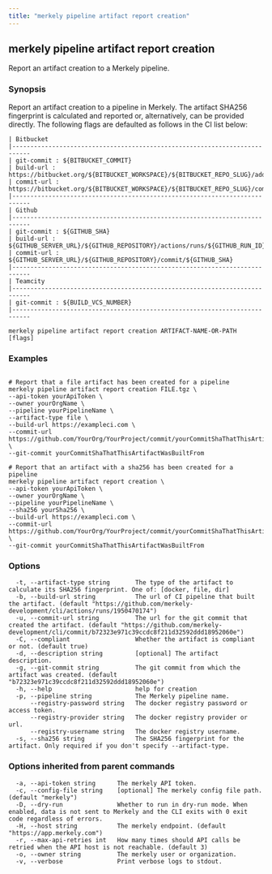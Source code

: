 ```yaml
---
title: "merkely pipeline artifact report creation"
---
```


## merkely pipeline artifact report creation

Report an artifact creation to a Merkely pipeline. 

### Synopsis


   Report an artifact creation to a pipeline in Merkely. 
   The artifact SHA256 fingerprint is calculated and reported 
   or, alternatively, can be provided directly. 
   The following flags are defaulted as follows in the CI list below:

   
	| Bitbucket 
	|---------------------------------------------------------------------------
	| git-commit : ${BITBUCKET_COMMIT}
	| build-url : https://bitbucket.org/${BITBUCKET_WORKSPACE}/${BITBUCKET_REPO_SLUG}/addon/pipelines/home#!/results/${BITBUCKET_BUILD_NUMBER}
	| commit-url : https://bitbucket.org/${BITBUCKET_WORKSPACE}/${BITBUCKET_REPO_SLUG}/commits/${BITBUCKET_COMMIT}
	|---------------------------------------------------------------------------
	| Github 
	|---------------------------------------------------------------------------
	| git-commit : ${GITHUB_SHA}
	| build-url : ${GITHUB_SERVER_URL}/${GITHUB_REPOSITORY}/actions/runs/${GITHUB_RUN_ID}
	| commit-url : ${GITHUB_SERVER_URL}/${GITHUB_REPOSITORY}/commit/${GITHUB_SHA}
	|---------------------------------------------------------------------------
	| Teamcity 
	|---------------------------------------------------------------------------
	| git-commit : ${BUILD_VCS_NUMBER}
	|---------------------------------------------------------------------------

```shell
merkely pipeline artifact report creation ARTIFACT-NAME-OR-PATH [flags]
```

### Examples

```shell

# Report that a file artifact has been created for a pipeline
merkely pipeline artifact report creation FILE.tgz \
--api-token yourApiToken \
--owner yourOrgName \
--pipeline yourPipelineName \
--artifact-type file \
--build-url https://exampleci.com \
--commit-url https://github.com/YourOrg/YourProject/commit/yourCommitShaThatThisArtifactWasBuiltFrom \
--git-commit yourCommitShaThatThisArtifactWasBuiltFrom

# Report that an artifact with a sha256 has been created for a pipeline
merkely pipeline artifact report creation \
--api-token yourApiToken \
--owner yourOrgName \
--pipeline yourPipelineName \
--sha256 yourSha256 \
--build-url https://exampleci.com \
--commit-url https://github.com/YourOrg/YourProject/commit/yourCommitShaThatThisArtifactWasBuiltFrom \
--git-commit yourCommitShaThatThisArtifactWasBuiltFrom

```

### Options

```
  -t, --artifact-type string       The type of the artifact to calculate its SHA256 fingerprint. One of: [docker, file, dir]
  -b, --build-url string           The url of CI pipeline that built the artifact. (default "https://github.com/merkely-development/cli/actions/runs/1950470174")
  -u, --commit-url string          The url for the git commit that created the artifact. (default "https://github.com/merkely-development/cli/commit/b72323e971c39ccdc8f211d32592ddd18952060e")
  -C, --compliant                  Whether the artifact is compliant or not. (default true)
  -d, --description string         [optional] The artifact description.
  -g, --git-commit string          The git commit from which the artifact was created. (default "b72323e971c39ccdc8f211d32592ddd18952060e")
  -h, --help                       help for creation
  -p, --pipeline string            The Merkely pipeline name.
      --registry-password string   The docker registry password or access token.
      --registry-provider string   The docker registry provider or url.
      --registry-username string   The docker registry username.
  -s, --sha256 string              The SHA256 fingerprint for the artifact. Only required if you don't specify --artifact-type.
```

### Options inherited from parent commands

```
  -a, --api-token string      The merkely API token.
  -c, --config-file string    [optional] The merkely config file path. (default "merkely")
  -D, --dry-run               Whether to run in dry-run mode. When enabled, data is not sent to Merkely and the CLI exits with 0 exit code regardless of errors.
  -H, --host string           The merkely endpoint. (default "https://app.merkely.com")
  -r, --max-api-retries int   How many times should API calls be retried when the API host is not reachable. (default 3)
  -o, --owner string          The merkely user or organization.
  -v, --verbose               Print verbose logs to stdout.
```

